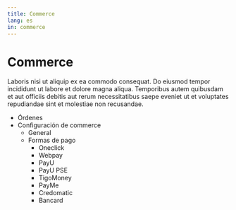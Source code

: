 ```yaml
---
title: Commerce
lang: es
in: commerce
---
```


# Commerce

Laboris nisi ut aliquip ex ea commodo consequat. Do eiusmod tempor incididunt ut labore et dolore magna aliqua. Temporibus autem quibusdam et aut officiis debitis aut rerum necessitatibus saepe eveniet ut et voluptates repudiandae sint et molestiae non recusandae.

- Órdenes
- Configuración de commerce
  - General 
  - Formas de pago
    - Oneclick
    - Webpay
    - PayU
    - PayU PSE
    - TigoMoney
    - PayMe
    - Credomatic
    - Bancard
